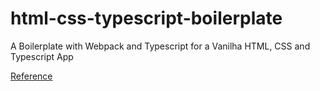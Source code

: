 # html-css-typescript-boilerplate
A Boilerplate with Webpack and Typescript for a Vanilha HTML, CSS and Typescript App

[Reference](https://tsegsxaviers.hashnode.dev/setting-up-a-vanilla-typescript-project-the-right-way)

